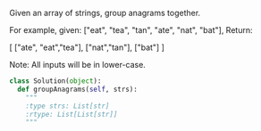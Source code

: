 Given an array of strings, group anagrams together.


For example, given: ["eat", "tea", "tan", "ate", "nat", "bat"], 
Return:

[
  ["ate", "eat","tea"],
  ["nat","tan"],
  ["bat"]
]

Note: All inputs will be in lower-case.


```python
class Solution(object):
  def groupAnagrams(self, strs):
    """
    :type strs: List[str]
    :rtype: List[List[str]]
    """
```
